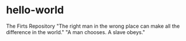 # hello-world
The Firts Repository
"The right man in the wrong place can make all the difference in the world."
"A man chooses. A slave obeys."
